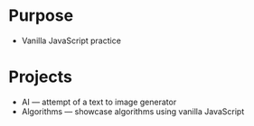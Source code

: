 # Purpose
- Vanilla JavaScript practice

# Projects
- AI — attempt of a text to image generator
- Algorithms — showcase algorithms using vanilla JavaScript